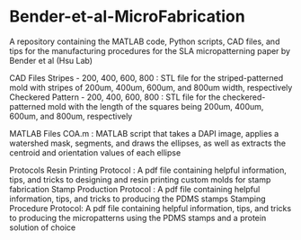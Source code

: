 # Bender-et-al-MicroFabrication
A repository containing the MATLAB code, Python scripts, CAD files, and tips for the manufacturing procedures for the SLA micropatterning paper by Bender et al (Hsu Lab)

CAD Files
  Stripes - 200, 400, 600, 800            :    STL file for the striped-patterned mold with stripes of 200um, 400um, 600um, and 800um width, respectively
  Checkered Pattern - 200, 400, 600, 800  :    STL file for the checkered-patterned mold with the length of the squares being 200um, 400um, 600um, and 800um, respectively

MATLAB Files
  COA.m   :    MATLAB script that takes a DAPI image, applies a watershed mask, segments, and draws the ellipses, as well as extracts the centroid and orientation values of each ellipse

Protocols
  Resin Printing Protocol    :    A pdf file containing helpful information, tips, and tricks to designing and resin printing custom molds for stamp fabrication
  Stamp Production Protocol  :    A pdf file containing helpful information, tips, and tricks to producing the PDMS stamps
  Stamping Procedure Protocol:    A pdf file containing helpful information, tips, and tricks to producing the micropatterns using the PDMS stamps and a protein solution of choice
